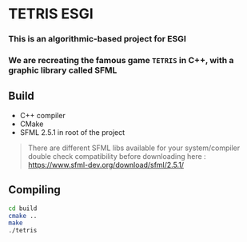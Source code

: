 # TETRIS ESGI
  ### This is an algorithmic-based project for ESGI<br/>
  ### We are recreating the famous game `TETRIS` in C++, with a graphic library called SFML
## Build
- C++ compiler
- CMake
- SFML 2.5.1 in root of the project
> There are different SFML libs available for your system/compiler<br/>double check compatibility before downloading here :<br/>https://www.sfml-dev.org/download/sfml/2.5.1/

## Compiling
  ```sh
  cd build
  cmake ..
  make
  ./tetris
  ```
